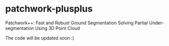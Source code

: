 # patchwork-plusplus
Patchwork++: Fast and Robust Ground Segmentation Solving Partial Under-segmentation Using 3D Point Cloud

The code will be updated soon :)
